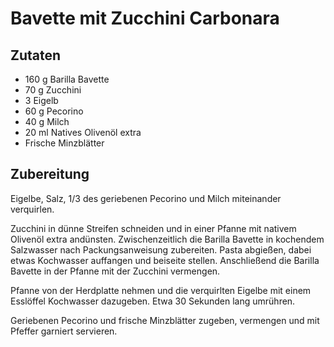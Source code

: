 # Bavette mit Zucchini Carbonara

## Zutaten

- 160 g Barilla Bavette
- 70 g Zucchini
- 3 Eigelb
- 60 g Pecorino
- 40 g Milch
- 20 ml Natives Olivenöl extra
- Frische Minzblätter

## Zubereitung

Eigelbe, Salz, 1/3 des geriebenen Pecorino und Milch miteinander verquirlen.

Zucchini in dünne Streifen schneiden und in einer Pfanne mit nativem Olivenöl extra andünsten.
Zwischenzeitlich die Barilla Bavette in kochendem Salzwasser nach Packungsanweisung zubereiten.
Pasta abgießen, dabei etwas Kochwasser auffangen und beiseite stellen.
Anschließend die Barilla Bavette in der Pfanne mit der Zucchini vermengen.

Pfanne von der Herdplatte nehmen und die verquirlten Eigelbe mit einem Esslöffel Kochwasser dazugeben. Etwa 30 Sekunden lang umrühren.

Geriebenen Pecorino und frische Minzblätter zugeben, vermengen und mit Pfeffer garniert servieren.
